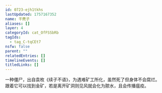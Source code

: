 ```yaml
---
id: 0723-ejh1tkhs
lastUpdated: 1757167352
name: 干麂子
aliases: []
layer: 4
categoryId: cat_OfFSSbRb
tagIds:
  - tag_C-tqCEt7
nsfw: false
parent: ""
relatedEntries: []
timelineEvents: []
titledLinks: []
---
```


一种僵尸，出自袁枚《续子不语》，为遇难矿工所化，虽然死了但身体不会腐烂。跟着它可以找到金矿，若是离开矿洞则见风就会化为脓水，且会传播瘟疫。